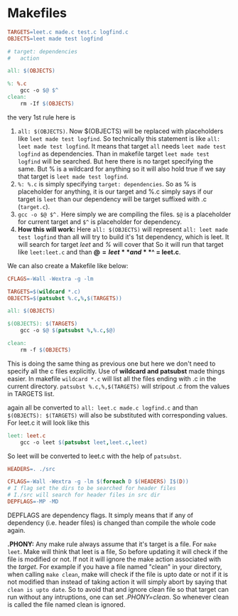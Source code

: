 # Makefiles

```makefile
TARGETS=leet.c made.c test.c logfind.c
OBJECTS=leet made test logfind

# target: dependencies
#	action

all: $(OBJECTS)

%: %.c
	gcc -o $@ $^
clean:
	rm -If $(OBJECTS)
```

the very 1st rule here is 

1. `all: $(OBJECTS)`. Now $(OBJECTS) will be replaced with placeholders like `leet made test logfind`. So technically this statement is like `all: leet made test logfind`. It means that target `all` needs `leet made test logfind` as dependencies. Than in makefile target `leet made test logfind` will be searched. But here there is no target specifying the same. But % is a wildcard for anything so it will also hold true if we say that target is `leet made test logfind`. 
2. `%: %.c`  is simply specifying `target: dependencies`. So as % is placeholder for anything, it is our target and %.c simply says if our target is `leet` than our dependency will be target suffixed with .c (`target.c`). 
3. `gcc -o $@ $^.`  Here simply we are compiling the files. `$@` is a placeholder for current target and `$^` is placeholder for dependency. 
4. **How this will work:**  Here `all: $(OBJECTS)` will represent `all: leet made test logfind` than all will try to build it's 1st dependency, which is leet. It will search for target *leet* and *%* will cover that So it will run that target like `leet:leet.c` and than **$@ = leet** and **$^ = leet.c**.

We can also create a Makefile like below:

```makefile
CFLAGS=-Wall -Wextra -g -lm

TARGETS=$(wildcard *.c)
OBJECTS=$(patsubst %.c,%,$(TARGETS))

all: $(OBJECTS)

$(OBJECTS): $(TARGETS)
	gcc -o $@ $(patsubst %,%.c,$@)

clean:
	rm -f $(OBJECTS)
```

This is doing the same thing as previous one but here we don't need to specify all the c files explicitly. Use of **wildcard and patsubst** made things easier. In makefile `wildcard *.c` will list all the files ending with .c in the current directory. `patsubst %.c,%,$(TARGETS)` will stripout .c from the values in TARGETS list. 

again all be converted to `all: leet.c made.c logfind.c` and than `$(OBJECTS): $(TARGETS)` will also be substituted with corresponding values. For leet.c it will look like this

```makefile
leet: leet.c
	gcc -o leet $(patsubst leet,leet.c,leet)
```

So leet will be converted to leet.c with the help of `patsubst`. 

```makefile
HEADERS=. ./src

CFLAGS=-Wall -Wextra -g -lm $(foreach D $(HEADERS) I$(D))
# I flag set the dirs to be searched for header files
# I./src will search for header files in src dir
DEPFLAGS=-MP -MD
```

DEPFLAGS are dependency flags. It simply means that if any of dependency (i.e. header files) is changed than compile the whole code again.

**.PHONY:** Any make rule always assume that it's target is a file. For `make leet`. Make will think that leet is a file, So before updating it will check if the file is modified or not. If not it will ignore the make action associated with the *target*. For example if you have a file named "clean" in your directory, when calling `make clean`, make will check if the file is upto date or not if it is not modified than instead of taking action it will simply abort by saying that `clean is upto date`. So to avoid that and ignore clean file so that target can run without any intruptions, one can set *.PHONY=clean*. So whenever clean is called the file named clean is ignored. 

